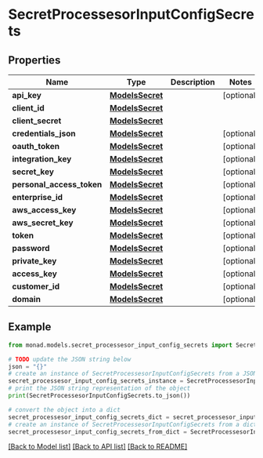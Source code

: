 # SecretProcessesorInputConfigSecrets


## Properties

Name | Type | Description | Notes
------------ | ------------- | ------------- | -------------
**api_key** | [**ModelsSecret**](ModelsSecret.md) |  | [optional] 
**client_id** | [**ModelsSecret**](ModelsSecret.md) |  | 
**client_secret** | [**ModelsSecret**](ModelsSecret.md) |  | 
**credentials_json** | [**ModelsSecret**](ModelsSecret.md) |  | [optional] 
**oauth_token** | [**ModelsSecret**](ModelsSecret.md) |  | [optional] 
**integration_key** | [**ModelsSecret**](ModelsSecret.md) |  | [optional] 
**secret_key** | [**ModelsSecret**](ModelsSecret.md) |  | [optional] 
**personal_access_token** | [**ModelsSecret**](ModelsSecret.md) |  | [optional] 
**enterprise_id** | [**ModelsSecret**](ModelsSecret.md) |  | [optional] 
**aws_access_key** | [**ModelsSecret**](ModelsSecret.md) |  | [optional] 
**aws_secret_key** | [**ModelsSecret**](ModelsSecret.md) |  | [optional] 
**token** | [**ModelsSecret**](ModelsSecret.md) |  | [optional] 
**password** | [**ModelsSecret**](ModelsSecret.md) |  | [optional] 
**private_key** | [**ModelsSecret**](ModelsSecret.md) |  | [optional] 
**access_key** | [**ModelsSecret**](ModelsSecret.md) |  | [optional] 
**customer_id** | [**ModelsSecret**](ModelsSecret.md) |  | [optional] 
**domain** | [**ModelsSecret**](ModelsSecret.md) |  | [optional] 

## Example

```python
from monad.models.secret_processesor_input_config_secrets import SecretProcessesorInputConfigSecrets

# TODO update the JSON string below
json = "{}"
# create an instance of SecretProcessesorInputConfigSecrets from a JSON string
secret_processesor_input_config_secrets_instance = SecretProcessesorInputConfigSecrets.from_json(json)
# print the JSON string representation of the object
print(SecretProcessesorInputConfigSecrets.to_json())

# convert the object into a dict
secret_processesor_input_config_secrets_dict = secret_processesor_input_config_secrets_instance.to_dict()
# create an instance of SecretProcessesorInputConfigSecrets from a dict
secret_processesor_input_config_secrets_from_dict = SecretProcessesorInputConfigSecrets.from_dict(secret_processesor_input_config_secrets_dict)
```
[[Back to Model list]](../README.md#documentation-for-models) [[Back to API list]](../README.md#documentation-for-api-endpoints) [[Back to README]](../README.md)


